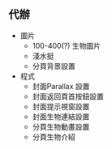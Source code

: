## 代辦
- 圖片
  - 100-400(?) 生物圖片
  - 淺水挺
  - 分頁背景設置
- 程式
  - 封面Parallax 設置
  - 封面返回頁首按鈕設置
  - 封面提示視窗設置
  - 封面生物連結設置
  - 分頁生物動畫設置
  - 分頁生物介紹
